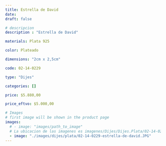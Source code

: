 ```yaml
---
title: Estrella de David
date: 
draft: false

# descripcion
description : "Estrella de David"

materials: Plata 925

color: Plateado

dimensions: "2cm x 2,5cm"

code: 02-14-0229

type: "Dijes"

categories: []

price: $5.880,00

price_eftvo: $5.000,00

# Images
# first image will be shown in the product page
images:
  # - image: "images/path_to_image"
  # La ubicacion de las imagenes es imagenes/Dijes/Dijes.Plata/02-14-0229-estrella-de-david
  - image: "./images/dijes/plata/02-14-0229-estrella-de-david.JPG"
---
```

